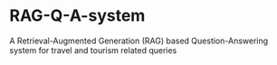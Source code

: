 # RAG-Q-A-system
A Retrieval-Augmented Generation (RAG) based Question-Answering system for travel and tourism related queries

